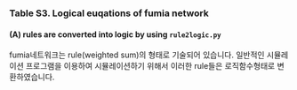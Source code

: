 ### Table S3. Logical euqations of fumia network
#### (**A**) rules are converted into logic by using `rule2logic.py`
fumia네트워크는 rule(weighted sum)의 형태로 기술되어 있습니다. 일반적인 시뮬레이션 프로그램을 이용하여 시뮬레이션하기 위해서 이러한 rule들은 로직함수형태로 변환하였습니다.
